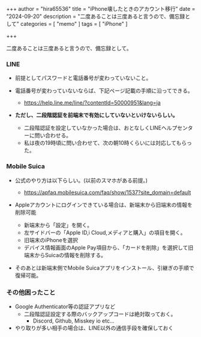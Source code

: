 +++
author = "hira65536"
title = "iPhone壊したときのアカウント移行"
date = "2024-09-20"
description = "二度あることは三度あると言うので、備忘録として"
categories = [
    "memo"
]
tags = [
    "iPhone"
]

+++

二度あることは三度あると言うので、備忘録として。

<!--more-->

### LINE

- 前提としてパスワードと電話番号が変わっていないこと。
- 電話番号が変わっていないならば、下記ページ記載の手順に沿ってできる。
  - https://help.line.me/line/?contentId=50000951&lang=ja

- **ただし、二段階認証を前端末で有効にしていないといけないらしい。**
  - 二段階認証を設定していなかった場合は、おとなしくLINEヘルプセンターに問い合わせる。
  - 私は夜の19時頃に問い合わせて、次の朝10時くらいには対応してもらった。

### Mobile Suica

- 公式のやり方は以下らしい。(以前のスマホがある前提。)
  - https://apfaq.mobilesuica.com/faq/show/1537?site_domain=default
- Appleアカウントにログインできている場合は、新端末から旧端末の情報を削除可能
  - 新端末から「設定」を開く。
  - 左サイドバーの「Apple ID,i Cloud,メディアと購入」の項目を開く。
  - 旧端末のiPhoneを選択
  - デバイス情報画面のApple Pay項目から、「カードを削除」を選択して旧端末からSuicaの情報を削除する。

- そのあとは新端末側でMobile Suicaアプリをインストール、引継ぎの手順で復帰可能。

### その他困ったこと

- Google Authenticator等の認証アプリなど
  - 二段階認証設定する際のバックアップコードは絶対取っておく。
    - Discord, Github, Misskey io etc...
- やり取りが多い相手の場合は、LINE以外の通信手段を確保しておく

